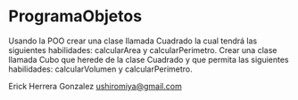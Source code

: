 # ProgramaObjetos
Usando la POO crear una clase llamada Cuadrado la cual tendrá las siguientes habilidades: calcularArea y calcularPerimetro. Crear una clase llamada Cubo que herede de la clase Cuadrado y que permita las siguientes habilidades: calcularVolumen y calcularPerimetro.

Erick Herrera Gonzalez
ushiromiya@gmail.com
